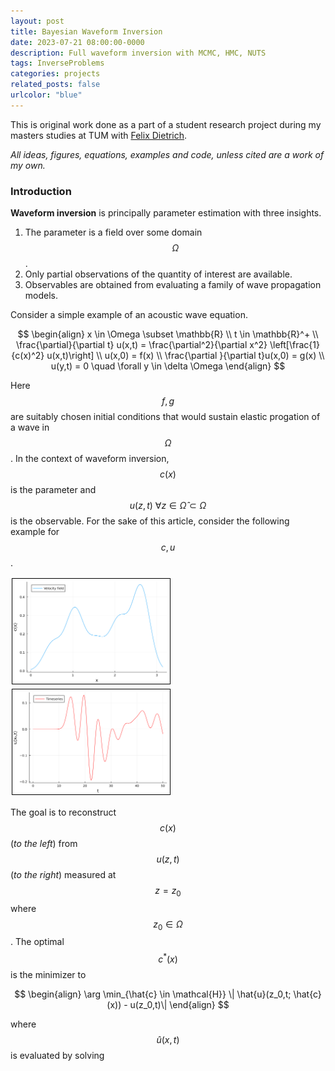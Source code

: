 ```yaml
---
layout: post
title: Bayesian Waveform Inversion
date: 2023-07-21 08:00:00-0000
description: Full waveform inversion with MCMC, HMC, NUTS
tags: InverseProblems
categories: projects
related_posts: false
urlcolor: "blue"
---
```


This is original work done as a part of a student research project during my masters studies at TUM with [Felix Dietrich](https://fd-research.com/). 

*All ideas, figures, equations, examples and code, unless cited are a work of my own.*

### Introduction

**Waveform inversion** is principally parameter estimation with three insights.

1. The parameter is a field over some domain $$\Omega$$.
2. Only partial observations of the quantity of interest are available.
3. Observables are obtained from evaluating a family of wave propagation models. 

Consider a simple example of an acoustic wave equation.

$$
\begin{align}
    x \in \Omega \subset \mathbb{R} \\ 
    t \in \mathbb{R}^+ \\ 
    \frac{\partial}{\partial t}  u(x,t) = \frac{\partial^2}{\partial x^2} \left[\frac{1}{c(x)^2} u(x,t)\right] \\ 
    u(x,0) = f(x) \\ 
    \frac{\partial }{\partial t}u(x,0) = g(x) \\
    u(y,t) = 0 \quad \forall y \in \delta \Omega
\end{align}
$$

Here $$f,g$$ are suitably chosen initial conditions that would sustain elastic progation of a wave in $$\Omega$$. In the context of waveform inversion, $$c(x)$$ is the parameter and $$u(z,t) \: \forall z \in \hat{\Omega} \subset \Omega$$ is the observable. For the sake of this article, consider the following example for $$c,u$$.

<style>
    .column {
  float: left;
  width: 50.00%;
  margin : 0 0 0px 0px;
  padding: 2px;
}

/* Clear floats after image containers */
.row::after {
  content: "";
  clear: both;
  display: table;
}
</style>

<div class="row">
  <div class="column">
    <img style="border:1px solid black;" src="/assets/bayesian/parameter.svg" alt="spline-sim" style="width:100%">
  </div>
  <div class="column">
    <img style="border:1px solid black;" src="/assets/bayesian/observable.svg" alt="spline-sur" style="width:100%">
  </div>
</div> 

The goal is to reconstruct $$c(x)$$ (*to the left*) from $$u(z,t)$$ (*to the right*) measured at $$z=z_0$$ where $$z_0 \in \Omega$$. The optimal $$c^{*}(x)$$ is the minimizer to 

$$
\begin{align}
  \arg \min_{\hat{c} \in \mathcal{H}} \| \hat{u}(z_0,t; \hat{c}(x)) - u(z_0,t)\|
\end{align}
$$

where $$\hat{u}(x,t)$$ is evaluated by solving 
